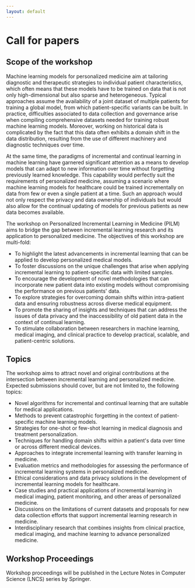 ```yaml
---
layout: default
---
```


# Call for papers

## Scope of the workshop

Machine learning models for personalized medicine aim at tailoring diagnostic and therapeutic strategies to individual patient characteristics,
which often means that these models have to be trained on data that is not only high-dimensional but also sparse and heterogeneous.
Typical approaches assume the availability of a joint dataset of multiple patients for training a global model, from which patient-specific variants can be built.
In practice, difficulties associated to data collection and governance arise when compiling comprehensive datasets needed for training robust machine learning models.
Moreover, working on historical data is complicated by the fact that this data often exhibits a domain shift in the data distribution, resulting from
the use of different machinery and diagnostic techniques over time.

At the same time, the paradigms of incremental and continual learning in machine learning have garnered significant
attention as a means to develop models that can adapt to new information over time without forgetting previously learned knowledge. 
This capability would perfectly suit the requirements of personalized medicine, assuming a scenario where machine learning models
for healthcare could be trained incrementally on data from few or even a single patient at a time.
Such an approach would not only respect the privacy and data ownership of individuals but would also allow for the continual updating of models for previous
patients as new data becomes available.

The workshop on Personalized Incremental Learning in Medicine (PILM) aims to bridge the gap between
incremental learning research and its application to personalized medicine. The objectives of this workshop are multi-fold:
- To highlight the latest advancements in incremental learning that can be applied to develop personalized medical models.
- To foster discussions on the unique challenges that arise when applying incremental learning to patient-specific data with limited samples.
- To encourage the development of novel methodologies that can incorporate new patient data into existing models without compromising the performance on previous patients' data.
- To explore strategies for overcoming domain shifts within intra-patient data and ensuring robustness across diverse medical equipment.
- To promote the sharing of insights and techniques that can address the issues of data privacy and the inaccessibility of old patient data in the context of continual learning.
- To stimulate collaboration between researchers in machine learning, medical imaging, and clinical practice to develop practical, scalable, and patient-centric solutions.

## Topics

The workshop aims to attract novel and original contributions at the intersection between incremental learning and personalized medicine.
Expected submissions should cover, but are not limited to, the following topics:
- Novel algorithms for incremental and continual learning that are suitable for medical applications.
- Methods to prevent catastrophic forgetting in the context of patient-specific machine learning models.
- Strategies for one-shot or few-shot learning in medical diagnosis and treatment personalization.
- Techniques for handling domain shifts within a patient's data over time or across different medical devices.
- Approaches to integrate incremental learning with transfer learning in medicine.
- Evaluation metrics and methodologies for assessing the performance of incremental learning systems in personalized medicine.
- Ethical considerations and data privacy solutions in the development of incremental learning models for healthcare.
- Case studies and practical applications of incremental learning in medical imaging, patient monitoring, and other areas of personalized medicine.
- Discussions on the limitations of current datasets and proposals for new data collection efforts that support incremental learning research in medicine.
- Interdisciplinary research that combines insights from clinical practice, medical imaging, and machine learning to advance personalized medicine.

## Workshop Proceedings

Workshop proceedings will be published in the Lecture Notes in Computer Science (LNCS) series by Springer.

